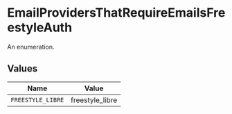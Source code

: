 # EmailProvidersThatRequireEmailsFreestyleAuth

An enumeration.


## Values

| Name              | Value             |
| ----------------- | ----------------- |
| `FREESTYLE_LIBRE` | freestyle_libre   |